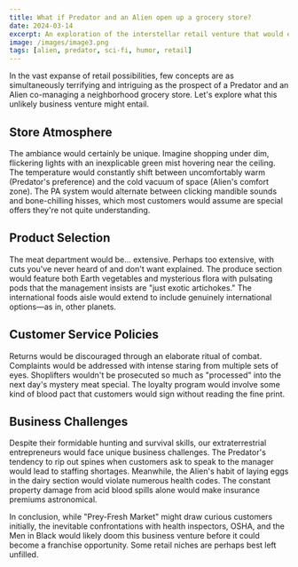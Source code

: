 ```yaml
---
title: What if Predator and an Alien open up a grocery store?
date: 2024-03-14
excerpt: An exploration of the interstellar retail venture that would ensue if two of cinema's most terrifying extraterrestrials decided to enter the grocery business.
image: /images/image3.png
tags: [alien, predator, sci-fi, humor, retail]
---
```


In the vast expanse of retail possibilities, few concepts are as simultaneously terrifying and intriguing as the prospect of a Predator and an Alien co-managing a neighborhood grocery store. Let's explore what this unlikely business venture might entail.

## Store Atmosphere

The ambiance would certainly be unique. Imagine shopping under dim, flickering lights with an inexplicable green mist hovering near the ceiling. The temperature would constantly shift between uncomfortably warm (Predator's preference) and the cold vacuum of space (Alien's comfort zone). The PA system would alternate between clicking mandible sounds and bone-chilling hisses, which most customers would assume are special offers they're not quite understanding.

## Product Selection

The meat department would be... extensive. Perhaps too extensive, with cuts you've never heard of and don't want explained. The produce section would feature both Earth vegetables and mysterious flora with pulsating pods that the management insists are "just exotic artichokes." The international foods aisle would extend to include genuinely international options—as in, other planets.

## Customer Service Policies

Returns would be discouraged through an elaborate ritual of combat. Complaints would be addressed with intense staring from multiple sets of eyes. Shoplifters wouldn't be prosecuted so much as "processed" into the next day's mystery meat special. The loyalty program would involve some kind of blood pact that customers would sign without reading the fine print.

## Business Challenges

Despite their formidable hunting and survival skills, our extraterrestrial entrepreneurs would face unique business challenges. The Predator's tendency to rip out spines when customers ask to speak to the manager would lead to staffing shortages. Meanwhile, the Alien's habit of laying eggs in the dairy section would violate numerous health codes. The constant property damage from acid blood spills alone would make insurance premiums astronomical.

In conclusion, while "Prey-Fresh Market" might draw curious customers initially, the inevitable confrontations with health inspectors, OSHA, and the Men in Black would likely doom this business venture before it could become a franchise opportunity. Some retail niches are perhaps best left unfilled.
